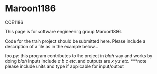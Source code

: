 # Maroon1186
COE1186

This page is for software engineering group Maroon1886.

Code for the train project should be submitted here. Please include a description
of a file as in the example below...

foo.py:
  this program contributes to the project in *blah* way and works by doing *blah*
  Inputs include *a b c etc.* and outputs are *x y z etc.*
  ***note please include units and type if applicable for input/output

